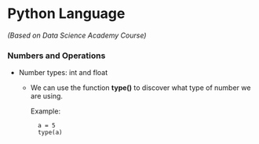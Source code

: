 # Python Language
_(Based on Data Science Academy Course)_

### Numbers and Operations

- Number types: int and float

  - We can use the function **type()** to discover what type of number we are using.

    Example:

    ```
      a = 5
      type(a)
    ```  
